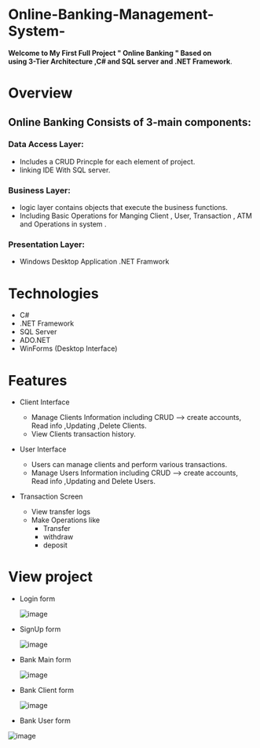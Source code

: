 # Online-Banking-Management-System-

**Welcome to My First Full Project " Online Banking " Based on  
 using 3-Tier Architecture ,C# and SQL server and .NET Framework**.

# Overview 
 
 ## Online Banking Consists of 3-main components:
  ###  Data Access Layer:
 - Includes a CRUD Princple for each element of project.
 - linking IDE With SQL server.
 ### Business Layer:
  - logic layer contains objects that execute the business functions.
  - Including Basic Operations for Manging  Client , User, Transaction , ATM and Operations in system .
 ### Presentation Layer:
  - Windows Desktop Application  .NET Framwork 



# Technologies  
 - C#
 - .NET Framework
 -  SQL Server
 -  ADO.NET
 -  WinForms (Desktop Interface)

# Features
- Client Interface
  - Manage Clients Information including  CRUD --> create accounts,  Read info ,Updating ,Delete Clients.
  - View Clients transaction history.
- User Interface
  - Users can manage clients and perform various transactions.
  - Manage Users Information including  CRUD --> create accounts,  Read info ,Updating and Delete Users.

- Transaction Screen
  - View transfer logs
  - Make Operations like
      -  Transfer
      -  withdraw
      -  deposit 

# View project

 - Login form

     ![image](https://github.com/Ayamohamed0101/Online-Banking-Management-System-/assets/152428721/088108d2-93d0-4032-9452-fdcb05e4dfc3)

 - SignUp form
  
     ![image](https://github.com/Ayamohamed0101/Online-Banking-Management-System-/assets/152428721/389f4d53-fd40-42f9-8e53-9c7918f30000)


 - Bank Main form
  
   ![image](https://github.com/Ayamohamed0101/Online-Banking-Management-System-/assets/152428721/9e0e0cd6-466d-45c1-b490-70141a93cdce)

 - Bank Client form

   ![image](https://github.com/Ayamohamed0101/Online-Banking-Management-System-/assets/152428721/3067cdfe-5f0d-4af5-8e35-16380ec820f3)

  - Bank User form

  ![image](https://github.com/Ayamohamed0101/Online-Banking-Management-System-/assets/152428721/7f342a77-38b4-4252-b2ac-4460eb452768)

